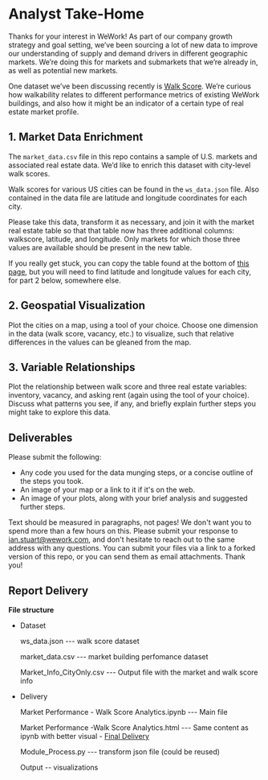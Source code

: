 # Analyst Take-Home
Thanks for your interest in WeWork! As part of our company growth strategy and goal setting, we’ve been sourcing a lot of new data to improve our understanding of supply and demand drivers in different geographic markets. We’re doing this for markets and submarkets that we’re already in, as well as potential new markets.

One dataset we’ve been discussing recently is [Walk Score](https://www.walkscore.com/). We’re curious how walkability relates to different performance metrics of existing WeWork buildings, and also how it might be an indicator of a certain type of real estate market profile.

## 1. Market Data Enrichment
The `market_data.csv` file in this repo contains a sample of U.S. markets and associated real estate data. We’d like to enrich this dataset with city-level walk scores.

Walk scores for various US cities can be found in the `ws_data.json` file. Also contained in the data file are latitude and longitude coordinates for each city. 

Please take this data, transform it as necessary, and join it with the market real estate table so that that table now has three additional columns: walkscore, latitude, and longitude. Only markets for which those three values are available should be present in the new table.

If you really get stuck, you can copy the table found at the bottom of [this page](https://www.walkscore.com/cities-and-neighborhoods/), but you will need to find latitude and longitude values for each city, for part 2 below, somewhere else.

## 2. Geospatial Visualization
Plot the cities on a map, using a tool of your choice. Choose one dimension in the data (walk score, vacancy, etc.) to visualize, such that relative differences in the values can be gleaned from the map. 

## 3. Variable Relationships 
Plot the relationship between walk score and three real estate variables: inventory, vacancy, and asking rent (again using the tool of your choice). Discuss what patterns you see, if any, and briefly explain further steps you might take to explore this data.

## Deliverables

Please submit the following:

* Any code you used for the data munging steps, or a concise outline of the steps you took.
* An image of your map or a link to it if it's on the web.
* An image of your plots, along with your brief analysis and suggested further steps.

Text should be measured in paragraphs, not pages! We don't want you to spend more than a few hours on this. Please submit your response to ian.stuart@wework.com, and don't hesitate to reach out to the same address with any questions. You can submit your files via a link to a forked version of this repo, or you can send them as email attachments. Thank you!

## Report Delivery

**File structure**

- Dataset
  
  ws_data.json --- walk score dataset

  market_data.csv --- market building perfomance dataset
  
  Market_Info_CityOnly.csv --- Output file with the market and walk score info

- Delivery
  
  Market Performance - Walk Score Analytics.ipynb --- Main file 
  
  Market Performance -Walk Score Analytics.html  --- Same content as ipynb with better visual - [Final Delivery](https://cdn.rawgit.com/Ruby1993/market-analytics-hw/53866fc6/Market%20Performance%20-Walk%20Score%20Analytics.html) 
  
  Module_Process.py --- transform json file (could be reused)
  
  Output -- visualizations 
  
  
  



